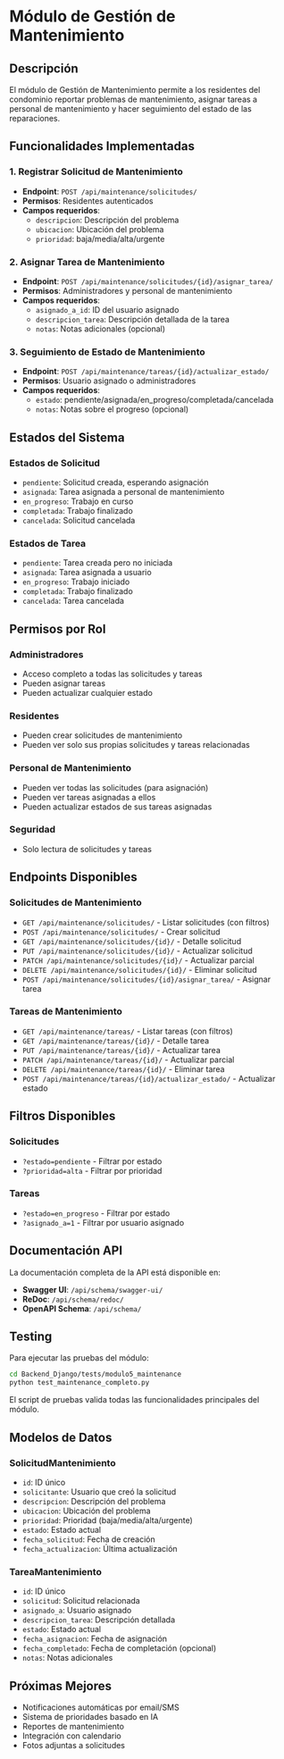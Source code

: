 # Módulo de Gestión de Mantenimiento

## Descripción
El módulo de Gestión de Mantenimiento permite a los residentes del condominio reportar problemas de mantenimiento, asignar tareas a personal de mantenimiento y hacer seguimiento del estado de las reparaciones.

## Funcionalidades Implementadas

### 1. Registrar Solicitud de Mantenimiento
- **Endpoint**: `POST /api/maintenance/solicitudes/`
- **Permisos**: Residentes autenticados
- **Campos requeridos**:
  - `descripcion`: Descripción del problema
  - `ubicacion`: Ubicación del problema
  - `prioridad`: baja/media/alta/urgente

### 2. Asignar Tarea de Mantenimiento
- **Endpoint**: `POST /api/maintenance/solicitudes/{id}/asignar_tarea/`
- **Permisos**: Administradores y personal de mantenimiento
- **Campos requeridos**:
  - `asignado_a_id`: ID del usuario asignado
  - `descripcion_tarea`: Descripción detallada de la tarea
  - `notas`: Notas adicionales (opcional)

### 3. Seguimiento de Estado de Mantenimiento
- **Endpoint**: `POST /api/maintenance/tareas/{id}/actualizar_estado/`
- **Permisos**: Usuario asignado o administradores
- **Campos requeridos**:
  - `estado`: pendiente/asignada/en_progreso/completada/cancelada
  - `notas`: Notas sobre el progreso (opcional)

## Estados del Sistema

### Estados de Solicitud
- `pendiente`: Solicitud creada, esperando asignación
- `asignada`: Tarea asignada a personal de mantenimiento
- `en_progreso`: Trabajo en curso
- `completada`: Trabajo finalizado
- `cancelada`: Solicitud cancelada

### Estados de Tarea
- `pendiente`: Tarea creada pero no iniciada
- `asignada`: Tarea asignada a usuario
- `en_progreso`: Trabajo iniciado
- `completada`: Trabajo finalizado
- `cancelada`: Tarea cancelada

## Permisos por Rol

### Administradores
- Acceso completo a todas las solicitudes y tareas
- Pueden asignar tareas
- Pueden actualizar cualquier estado

### Residentes
- Pueden crear solicitudes de mantenimiento
- Pueden ver solo sus propias solicitudes y tareas relacionadas

### Personal de Mantenimiento
- Pueden ver todas las solicitudes (para asignación)
- Pueden ver tareas asignadas a ellos
- Pueden actualizar estados de sus tareas asignadas

### Seguridad
- Solo lectura de solicitudes y tareas

## Endpoints Disponibles

### Solicitudes de Mantenimiento
- `GET /api/maintenance/solicitudes/` - Listar solicitudes (con filtros)
- `POST /api/maintenance/solicitudes/` - Crear solicitud
- `GET /api/maintenance/solicitudes/{id}/` - Detalle solicitud
- `PUT /api/maintenance/solicitudes/{id}/` - Actualizar solicitud
- `PATCH /api/maintenance/solicitudes/{id}/` - Actualizar parcial
- `DELETE /api/maintenance/solicitudes/{id}/` - Eliminar solicitud
- `POST /api/maintenance/solicitudes/{id}/asignar_tarea/` - Asignar tarea

### Tareas de Mantenimiento
- `GET /api/maintenance/tareas/` - Listar tareas (con filtros)
- `GET /api/maintenance/tareas/{id}/` - Detalle tarea
- `PUT /api/maintenance/tareas/{id}/` - Actualizar tarea
- `PATCH /api/maintenance/tareas/{id}/` - Actualizar parcial
- `DELETE /api/maintenance/tareas/{id}/` - Eliminar tarea
- `POST /api/maintenance/tareas/{id}/actualizar_estado/` - Actualizar estado

## Filtros Disponibles

### Solicitudes
- `?estado=pendiente` - Filtrar por estado
- `?prioridad=alta` - Filtrar por prioridad

### Tareas
- `?estado=en_progreso` - Filtrar por estado
- `?asignado_a=1` - Filtrar por usuario asignado

## Documentación API
La documentación completa de la API está disponible en:
- **Swagger UI**: `/api/schema/swagger-ui/`
- **ReDoc**: `/api/schema/redoc/`
- **OpenAPI Schema**: `/api/schema/`

## Testing
Para ejecutar las pruebas del módulo:
```bash
cd Backend_Django/tests/modulo5_maintenance
python test_maintenance_completo.py
```

El script de pruebas valida todas las funcionalidades principales del módulo.

## Modelos de Datos

### SolicitudMantenimiento
- `id`: ID único
- `solicitante`: Usuario que creó la solicitud
- `descripcion`: Descripción del problema
- `ubicacion`: Ubicación del problema
- `prioridad`: Prioridad (baja/media/alta/urgente)
- `estado`: Estado actual
- `fecha_solicitud`: Fecha de creación
- `fecha_actualizacion`: Última actualización

### TareaMantenimiento
- `id`: ID único
- `solicitud`: Solicitud relacionada
- `asignado_a`: Usuario asignado
- `descripcion_tarea`: Descripción detallada
- `estado`: Estado actual
- `fecha_asignacion`: Fecha de asignación
- `fecha_completado`: Fecha de completación (opcional)
- `notas`: Notas adicionales

## Próximas Mejores
- Notificaciones automáticas por email/SMS
- Sistema de prioridades basado en IA
- Reportes de mantenimiento
- Integración con calendario
- Fotos adjuntas a solicitudes